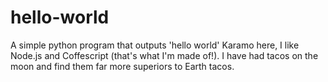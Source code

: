 # hello-world
A simple python program that outputs 'hello world'
Karamo here, I like Node.js and Coffescript (that's what I'm made of!).
I have had tacos on the moon and find them far more superiors to Earth tacos.
